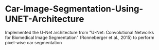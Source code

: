 # Car-Image-Segmentation-Using-UNET-Architecture
Implemented the U-Net architecture from "U-Net: Convolutional Networks for Biomedical Image Segmentation" (Ronneberger et al., 2015) to perform pixel-wise car segmentation
